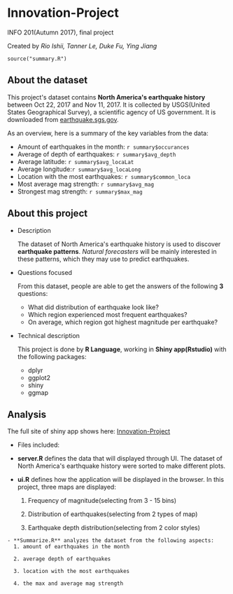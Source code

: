 # Innovation-Project
INFO 201(Autumn 2017), final project

Created by *Rio Ishii, Tanner Le, Duke Fu, Ying Jiang*

```{r summary, echo=FALSE}
source("summary.R")
```

## About the dataset
This project's dataset contains **North America's earthquake history** between Oct 22, 2017 and Nov 11, 2017. It is collected by USGS(United States Geographical Survey), a scientific agency of US government.
It is downloaded from [earthquake.sgs.gov](https://earthquake.usgs.gov/earthquakes/feed/v1.0/csv.php).

As an overview, here is a summary of the key variables from the data:
* Amount of earthquakes in the month: `r summary$occurances`
* Average of depth of earthquakes: `r summary$avg_depth`
* Average latitude: `r summary$avg_locaLat`
* Average longitude:`r summary$avg_locaLong`
* Location with the most earthquakes: `r summary$common_loca`
* Most average mag strength: `r summary$avg_mag`
* Strongest mag strength: `r summary$max_mag`

## About this project
* Description

  The dataset of North America's earthquake history is used to discover **earthquake patterns**. *Natural forecasters* will be mainly interested in these patterns, which they may use to predict earthquakes.

* Questions focused

  From this dataset, people are able to get the answers of the following **3** questions:

  - What did distribution of earthquake look like?
  - Which region experienced most frequent earthquakes?
  - On average, which region got highest magnitude per earthquake?


* Technical description

  This project is done by **R Language**, working in **Shiny app(Rstudio)** with the following packages:
  - dplyr
  - ggplot2
  - shiny
  - ggmap


## Analysis

  The full site of shiny app shows here: [Innovation-Project]()

  * Files included:

   - **server.R** defines the data that will displayed through UI. The dataset of North America's earthquake history were sorted to make different plots.

   - **ui.R** defines how the application will be displayed in the browser. In this project, three maps are displayed:

      1. Frequency of magnitude(selecting from 3 - 15 bins)

      2. Distribution of earthquakes(selecting from 2 types of map)

      3. Earthquake depth distribution(selecting from 2 color styles)

    - **Summarize.R** analyzes the dataset from the following aspects:
      1. amount of earthquakes in the month

      2. average depth of earthquakes

      3. location with the most earthquakes

      4. the max and average mag strength
